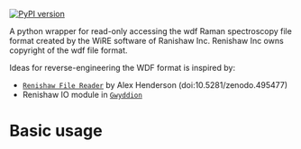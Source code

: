 [![PyPI version](https://badge.fury.io/py/renishawWiRE.svg)](https://badge.fury.io/py/renishawWiRE)

A python wrapper for read-only accessing the wdf Raman spectroscopy file format created
by the WiRE software of Ranishaw Inc.  Renishaw Inc owns copyright of
the wdf file format.

Ideas for reverse-engineering the WDF format is inspired by:
- [`Renishaw File Reader`](https://zenodo.org/record/495477#.XsZs3y17FBw) by Alex Henderson (doi:10.5281/zenodo.495477)
- Renishaw IO module in [`Gwyddion`](http://gwyddion.net/module-list-nocss.en.php)

# Basic usage

